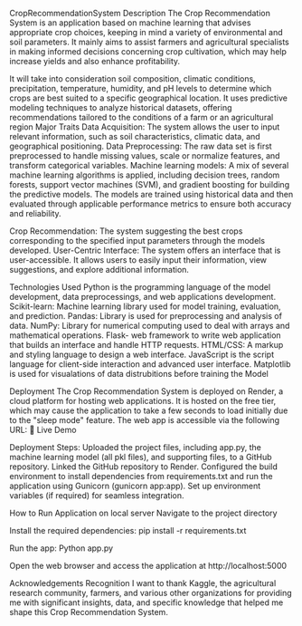 CropRecommendationSystem
Description
The Crop Recommendation System is an application based on machine learning that advises appropriate crop choices, keeping in mind a variety of environmental and soil parameters. It mainly aims to assist farmers and agricultural specialists in making informed decisions concerning crop cultivation, which may help increase yields and also enhance profitability.

It will take into consideration soil composition, climatic conditions, precipitation, temperature, humidity, and pH levels to determine which crops are best suited to a specific geographical location. It uses predictive modeling techniques to analyze historical datasets, offering recommendations tailored to the conditions of a farm or an agricultural region
Major Traits
Data Acquisition: The system allows the user to input relevant information, such as soil characteristics, climatic data, and geographical positioning. Data Preprocessing: The raw data set is first preprocessed to handle missing values, scale or normalize features, and transform categorical variables. Machine learning models: A mix of several machine learning algorithms is applied, including decision trees, random forests, support vector machines (SVM), and gradient boosting for building the predictive models. The models are trained using historical data and then evaluated through applicable performance metrics to ensure both accuracy and reliability.

Crop Recommendation: The system suggesting the best crops corresponding to the specified input parameters through the models developed. User-Centric Interface: The system offers an interface that is user-accessible. It allows users to easily input their information, view suggestions, and explore additional information.

Technologies Used
Python is the programming language of the model development, data preprocessings, and web applications development. Scikit-learn: Machine learning library used for model training, evaluation, and prediction. Pandas: Library is used for preprocessing and analysis of data. NumPy: Library for numerical computing used to deal with arrays and mathematical operations. Flask- web framework to write web application that builds an interface and handle HTTP requests. HTML/CSS: A markup and styling language to design a web interface. JavaScript is the script language for client-side interaction and advanced user interface. Matplotlib is used for visualations of data distrubitions before training the Model

Deployment
The Crop Recommendation System is deployed on Render, a cloud platform for hosting web applications. It is hosted on the free tier, which may cause the application to take a few seconds to load initially due to the "sleep mode" feature. The web app is accessible via the following URL: 🔗 Live Demo

Deployment Steps:
Uploaded the project files, including app.py, the machine learning model (all pkl files), and supporting files, to a GitHub repository. Linked the GitHub repository to Render. Configured the build environment to install dependencies from requirements.txt and run the application using Gunicorn (gunicorn app:app). Set up environment variables (if required) for seamless integration.

How to Run Application on local server
Navigate to the project directory

Install the required dependencies: pip install -r requirements.txt

Run the app: Python app.py

Open the web browser and access the application at http://localhost:5000

Acknowledgements
Recognition I want to thank Kaggle, the agricultural research community, farmers, and various other organizations for providing me with significant insights, data, and specific knowledge that helped me shape this Crop Recommendation System.

